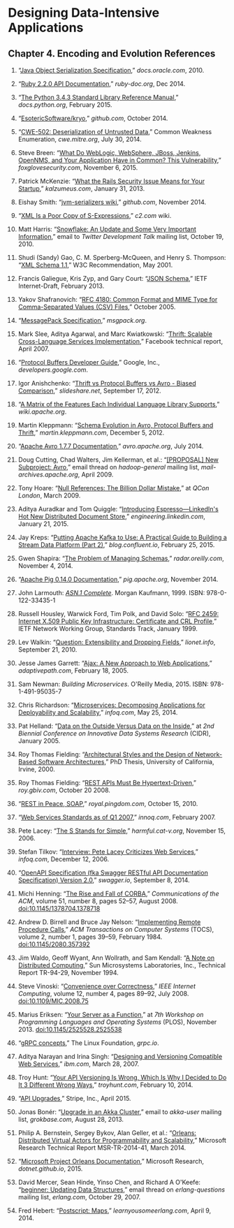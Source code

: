 Designing Data-Intensive Applications
=====================================

Chapter 4. Encoding and Evolution References
--------------------

1.  “[Java Object Serialization Specification](http://docs.oracle.com/javase/7/docs/platform/serialization/spec/serialTOC.html),” *docs.oracle.com*, 2010.

1.  “[Ruby 2.2.0 API Documentation](http://ruby-doc.org/core-2.2.0/),” *ruby-doc.org*, Dec 2014.

1.  “[The Python 3.4.3 Standard Library Reference Manual](https://docs.python.org/3/library/pickle.html),” *docs.python.org*, February 2015.

1.  “[EsotericSoftware/kryo](https://github.com/EsotericSoftware/kryo),”
    *github.com*, October 2014.

1.  “[CWE-502:   Deserialization of Untrusted Data](http://cwe.mitre.org/data/definitions/502.html),” Common Weakness Enumeration, *cwe.mitre.org*,
      July 30, 2014.

1.  Steve Breen:
      “[What   Do WebLogic, WebSphere, JBoss, Jenkins, OpenNMS, and Your Application Have in Common? This   Vulnerability](http://foxglovesecurity.com/2015/11/06/what-do-weblogic-websphere-jboss-jenkins-opennms-and-your-application-have-in-common-this-vulnerability/),” *foxglovesecurity.com*, November 6, 2015.

1.  Patrick McKenzie:
      “[What   the Rails Security Issue Means for Your Startup](http://www.kalzumeus.com/2013/01/31/what-the-rails-security-issue-means-for-your-startup/),” *kalzumeus.com*, January 31, 2013.

1.  Eishay Smith:
      “[jvm-serializers wiki](https://github.com/eishay/jvm-serializers/wiki),”
      *github.com*, November 2014.

1.  “[XML Is a Poor Copy of S-Expressions](http://c2.com/cgi/wiki?XmlIsaPoorCopyOfEssExpressions),” *c2.com* wiki.

1.  Matt Harris:
    “[Snowflake: An Update and Some Very Important Information](https://groups.google.com/forum/#!topic/twitter-development-talk/ahbvo3VTIYI),” email to *Twitter Development
    Talk* mailing list, October 19, 2010.

1.  Shudi (Sandy) Gao, C. M. Sperberg-McQueen, and
    Henry S. Thompson: “[XML Schema 1.1](http://www.w3.org/XML/Schema),” W3C Recommendation,
    May 2001.

1.  Francis Galiegue, Kris Zyp, and Gary Court:
    “[JSON Schema](http://json-schema.org/),” IETF Internet-Draft, February 2013.

1.  Yakov Shafranovich:
    “[RFC 4180: Common Format and MIME Type for Comma-Separated Values (CSV) Files](https://tools.ietf.org/html/rfc4180),” October 2005.

1.  “[MessagePack Specification](http://msgpack.org/),” *msgpack.org*.

1.  Mark Slee, Aditya Agarwal, and Marc Kwiatkowski:
    “[Thrift: Scalable Cross-Language Services Implementation](http://thrift.apache.org/static/files/thrift-20070401.pdf),” Facebook technical report, April 2007.

1.  “[Protocol Buffers Developer Guide](https://developers.google.com/protocol-buffers/docs/overview),” Google, Inc., *developers.google.com*.

1.  Igor Anishchenko:
    “[Thrift vs Protocol Buffers vs Avro - Biased Comparison](http://www.slideshare.net/IgorAnishchenko/pb-vs-thrift-vs-avro),” *slideshare.net*, September 17, 2012.

1.  “[A Matrix of the Features Each Individual Language Library Supports](http://wiki.apache.org/thrift/LibraryFeatures),”
    *wiki.apache.org*.

1.  Martin Kleppmann:
    “[Schema Evolution in Avro, Protocol Buffers and Thrift](http://martin.kleppmann.com/2012/12/05/schema-evolution-in-avro-protocol-buffers-thrift.html),” *martin.kleppmann.com*, December 5, 2012.

1.  “[Apache Avro 1.7.7 Documentation](http://avro.apache.org/docs/1.7.7/),” *avro.apache.org*, July 2014.

1.  Doug Cutting, Chad Walters, Jim Kellerman, et al.:
    “[&#91;PROPOSAL&#93; New Subproject: Avro](http://mail-archives.apache.org/mod_mbox/hadoop-general/200904.mbox/%3C49D53694.1050906@apache.org%3E),” email thread on *hadoop-general* mailing list,
    *mail-archives.apache.org*, April 2009.

1.  Tony Hoare:
    “[Null References: The Billion Dollar Mistake](http://www.infoq.com/presentations/Null-References-The-Billion-Dollar-Mistake-Tony-Hoare),” at *QCon London*,
    March 2009.

1.  Aditya Auradkar and Tom Quiggle:
      “[Introducing   Espresso—LinkedIn's Hot New Distributed Document Store](https://engineering.linkedin.com/espresso/introducing-espresso-linkedins-hot-new-distributed-document-store),” *engineering.linkedin.com*, January 21, 2015.

1.  Jay Kreps:
    “[Putting Apache Kafka to Use: A Practical Guide to Building a Stream Data Platform (Part 2)](http://blog.confluent.io/2015/02/25/stream-data-platform-2/),” *blog.confluent.io*,
    February 25, 2015.

1.  Gwen Shapira:
    “[The Problem of Managing Schemas](http://radar.oreilly.com/2014/11/the-problem-of-managing-schemas.html),” *radar.oreilly.com*, November 4, 2014.

1.  “[Apache Pig 0.14.0 Documentation](http://pig.apache.org/docs/r0.14.0/),” *pig.apache.org*, November 2014.

1.  John Larmouth:
    [*ASN.1 Complete*](http://www.oss.com/asn1/resources/books-whitepapers-pubs/larmouth-asn1-book.pdf).
    Morgan Kaufmann, 1999. ISBN: 978-0-122-33435-1

1.  Russell Housley, Warwick Ford, Tim Polk, and David Solo:
    “[RFC 2459: Internet X.509 Public Key Infrastructure: Certificate and CRL Profile](https://www.ietf.org/rfc/rfc2459.txt),” IETF Network Working Group, Standards Track,
    January 1999.

1.  Lev Walkin:
    “[Question: Extensibility and Dropping Fields](http://lionet.info/asn1c/blog/2010/09/21/question-extensibility-removing-fields/),” *lionet.info*, September 21, 2010.

1.  Jesse James Garrett:
    “[Ajax: A New Approach to Web Applications](https://web.archive.org/web/20181231094556/https://www.adaptivepath.com/ideas/ajax-new-approach-web-applications/),” *adaptivepath.com*, February 18, 2005.

1.  Sam Newman: *Building Microservices*.
    O'Reilly Media, 2015. ISBN: 978-1-491-95035-7

1.  Chris Richardson:
    “[Microservices: Decomposing Applications for Deployability and Scalability](http://www.infoq.com/articles/microservices-intro),” *infoq.com*, May 25, 2014.

1.  Pat Helland:
    “[Data on the Outside Versus Data on the Inside](http://cidrdb.org/cidr2005/papers/P12.pdf),” at *2nd Biennial Conference on Innovative Data Systems Research* (CIDR),
    January 2005.

1.  Roy Thomas Fielding:
    “[Architectural Styles and the Design of Network-Based Software Architectures](https://www.ics.uci.edu/~fielding/pubs/dissertation/fielding_dissertation.pdf),” PhD Thesis, University of
    California, Irvine, 2000.

1.  Roy Thomas Fielding:
    “[REST APIs Must Be Hypertext-Driven](http://roy.gbiv.com/untangled/2008/rest-apis-must-be-hypertext-driven),” *roy.gbiv.com*, October 20 2008.

1.  “[REST in Peace, SOAP](https://royal.pingdom.com/rest-in-peace-soap/),” *royal.pingdom.com*, October 15, 2010.

1.  “[Web Services Standards as of Q1 2007](https://www.innoq.com/resources/ws-standards-poster/),” *innoq.com*, February 2007.

1.  Pete Lacey:
    “[The S Stands for Simple](http://harmful.cat-v.org/software/xml/soap/simple),” *harmful.cat-v.org*, November 15, 2006.

1.  Stefan Tilkov:
    “[Interview: Pete Lacey Criticizes Web Services](http://www.infoq.com/articles/pete-lacey-ws-criticism),” *infoq.com*, December 12, 2006.

1.  “[OpenAPI Specification (fka Swagger RESTful API Documentation Specification) Version 2.0](http://swagger.io/specification/),”
    *swagger.io*, September 8, 2014.

1.  Michi Henning:
    “[The Rise and Fall of CORBA](https://cacm.acm.org/magazines/2008/8/5336-the-rise-and-fall-of-corba/fulltext),”
    *Communications of the ACM*, volume 51, number 8, pages 52–57, August 2008.
    [doi:10.1145/1378704.1378718](http://dx.doi.org/10.1145/1378704.1378718)

1.  Andrew D. Birrell and Bruce Jay Nelson:
    “[Implementing Remote Procedure Calls](http://www.cs.princeton.edu/courses/archive/fall03/cs518/papers/rpc.pdf),” *ACM Transactions on Computer Systems* (TOCS),
    volume 2, number 1, pages 39–59, February 1984.
    [doi:10.1145/2080.357392](http://dx.doi.org/10.1145/2080.357392)

1.  Jim Waldo, Geoff Wyant, Ann Wollrath, and Sam Kendall:
    “[A Note on Distributed Computing](http://m.mirror.facebook.net/kde/devel/smli_tr-94-29.pdf),”
    Sun Microsystems Laboratories, Inc., Technical Report TR-94-29, November 1994.

1.  Steve Vinoski:
    “[Convenience over Correctness](http://steve.vinoski.net/pdf/IEEE-Convenience_Over_Correctness.pdf),” *IEEE Internet Computing*, volume 12, number 4, pages 89–92, July 2008.
    [doi:10.1109/MIC.2008.75](http://dx.doi.org/10.1109/MIC.2008.75)

1.  Marius Eriksen:
    “[Your Server as a Function](http://monkey.org/~marius/funsrv.pdf),” at
    *7th Workshop on Programming Languages and Operating Systems* (PLOS), November 2013.
    [doi:10.1145/2525528.2525538](http://dx.doi.org/10.1145/2525528.2525538)

1.  “[gRPC concepts](https://grpc.io/docs/guides/concepts/),” The Linux Foundation, *grpc.io*.

1.  Aditya Narayan and Irina Singh:
      “[Designing   and Versioning Compatible Web Services](https://web.archive.org/web/20141016000136/http://www.ibm.com/developerworks/websphere/library/techarticles/0705_narayan/0705_narayan.html),” *ibm.com*, March 28, 2007.

1.  Troy Hunt:
    “[Your API Versioning Is Wrong, Which Is Why I Decided to Do It 3 Different Wrong Ways](http://www.troyhunt.com/2014/02/your-api-versioning-is-wrong-which-is.html),” *troyhunt.com*,
    February 10, 2014.

1.  “[API Upgrades](https://stripe.com/docs/upgrades),” Stripe, Inc., April 2015.

1.  Jonas Bonér:
      “[Upgrade in an   Akka Cluster](http://grokbase.com/t/gg/akka-user/138wd8j9e3/upgrade-in-an-akka-cluster),” email to *akka-user* mailing list, *grokbase.com*, August 28, 2013.

1.  Philip A. Bernstein, Sergey Bykov, Alan Geller, et al.:
      “[Orleans: Distributed Virtual Actors for Programmability and Scalability](https://www.microsoft.com/en-us/research/publication/orleans-distributed-virtual-actors-for-programmability-and-scalability/),” Microsoft Research
      Technical Report MSR-TR-2014-41, March 2014.

1.  “[Microsoft Project   Orleans Documentation](http://dotnet.github.io/orleans/),” Microsoft Research, *dotnet.github.io*, 2015.

1.  David Mercer, Sean Hinde, Yinso Chen, and Richard A O'Keefe:
      “[beginner:   Updating Data Structures](http://erlang.org/pipermail/erlang-questions/2007-October/030318.html),” email thread on *erlang-questions* mailing list, *erlang.com*,
      October 29, 2007.

1.  Fred Hebert:
      “[Postscript: Maps](http://learnyousomeerlang.com/maps),” *learnyousomeerlang.com*,
      April 9, 2014.

